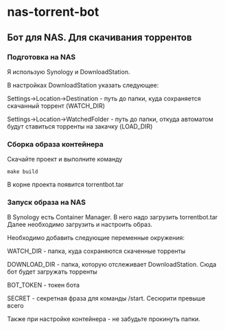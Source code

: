 # nas-torrent-bot
## Бот для NAS. Для скачивания торрентов

### Подготовка на NAS
Я использую Synology и DownloadStation.

В настройках DownloadStation указать следующее:

Settings->Location->Destination - путь до папки, куда сохраняется скачанный торрент (WATCH_DIR)

Settings->Location->WatchedFolder - путь до папки, откуда автоматом будут ставиться торренты на закачку (LOAD_DIR)

### Сборка образа контейнера
Скачайте проект и выполните команду
```
make build
```
В корне проекта появится torrentbot.tar

### Запуск образа на NAS
В Synology есть Container Manager. В него надо загрузить torrentbot.tar
Далее необходимо загрузить и настроить образ.

Необходимо добавить следующие переменные окружения:

WATCH_DIR - папка, куда сохраняются скаченные торренты

DOWNLOAD_DIR - папка, которую отслеживает DownloadStation. Сюда бот будет загружать торренты

BOT_TOKEN - токен бота

SECRET - секретная фраза для команды /start. Сесюрити превыше всего

Также при настройке контейнера - не забудьте прокинуть папки.

